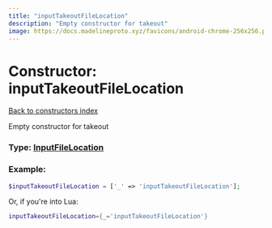 ```yaml
---
title: "inputTakeoutFileLocation"
description: "Empty constructor for takeout"
image: https://docs.madelineproto.xyz/favicons/android-chrome-256x256.png
---
```

# Constructor: inputTakeoutFileLocation  
[Back to constructors index](index.md)



Empty constructor for takeout




### Type: [InputFileLocation](../types/InputFileLocation.md)


### Example:

```php
$inputTakeoutFileLocation = ['_' => 'inputTakeoutFileLocation'];
```  


Or, if you're into Lua:

```lua
inputTakeoutFileLocation={_='inputTakeoutFileLocation'}

```


